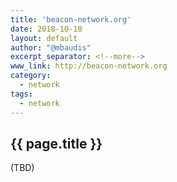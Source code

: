 ```yaml
---
title: 'beacon-network.org'
date: 2018-10-18
layout: default
author: "@mbaudis"
excerpt_separator: <!--more-->
www_link: http://beacon-network.org
category:
  - network
tags:
  - network
---
```


## {{ page.title }}

(TBD)

<!--more-->
